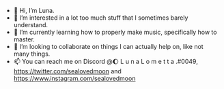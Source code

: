 - 👋 Hi, I’m Luna.
- 👀 I’m interested in a lot too much stuff that I sometimes barely understand.
- 🌱 I’m currently learning how to properly make music, specifically how to master.
- 💞️ I’m looking to collaborate on things I can actually help on, like not many things.
- 📫 You can reach me on Discord @🌔 L u n a L o m e t t a .#0049, https://twitter.com/sealovedmoon and https://www.instagram.com/sealovedmoon

<!---
sealovedmoon/sealovedmoon is a ✨ special ✨ repository because its `README.md` (this file) appears on your GitHub profile.
You can click the Preview link to take a look at your changes.
--->
